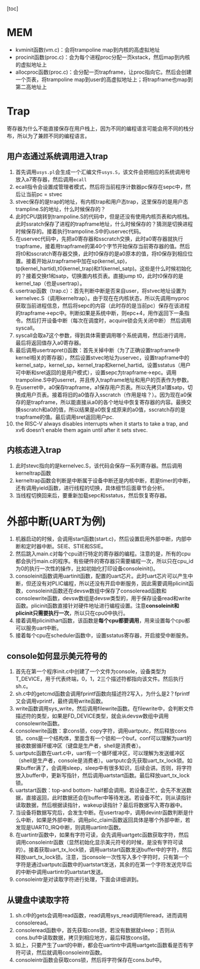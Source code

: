 [toc]

# MEM

* kvminit函数(vm.c)：会将trampoline map到内核的高虚拟地址
* procinit函数(proc.c)：会为每个进程proc分配一页kstack，然后map到内核的虚拟地址上
* allocproc函数(proc.c)：会分配一页trapframe，让proc指向它。然后会创建一个页表，将trampoline map到user的高虚拟地址上；将trapframe也map到第二高地址上

#  Trap

寄存器为什么不能直接保存在用户栈上，因为不同的编程语言可能会用不同的栈分布，所以为了兼顾不同的编程语言。

## 用户态通过系统调用进入trap

1. 首先调用``usys.pl``会生成一个汇编文件``usys.S``，该文件会把相应的系统调用号放入a7寄存器，然后调用``ecall``
2. ecall指令会设置成管理者模式，然后将当前程序计数器pc保存在sepc中，然后让当前pc = stvec
3. stvec保存的是trap的地址，有内核trap和用户态trap，这里保存的是用户态trampline.S的地址，什么时候保存的？
4. 此时CPU跳转到trampoline.S的代码中，但是还没有使用内核页表和内核栈。此时ssratch保存了进程的trapframe地址，什么时候保存的？猜测是切换进程时候保存的。接着执行trampoline.S中的uservec代码。
5. 在uservec代码中，先把a0寄存器和sscratch交换，此时a0寄存器就执行trapframe，接着用trapframe的第40个字节开始保存当前寄存器的值。然后将t0和sscratch寄存器交换，此时t0保存的是a0原本的值，将t0保存到相应位置。接着开始从trapframe中加在sp(kernel_sp)，tp(kernel_hartid),t0(kernel_trap)和t1(kernel_satp)。这些是什么时候初始化的？接着交换t1和satp，切换置内核页表。直接jump t0，此时t0保存的是kernel_tap（也是usertrap）。
6. usertrap函数（trap.c）：首先判断中断是否来自user，将stvec地址设置为kernelvec.S（调用kerneltrap）。由于现在在内核状态，所以先调用myproc获取当前进程信息，然后将sepc的内容（此时存的是当前pc）保存在该进程的trapframe->epc中。判断如果是系统中断，则epc+4，用作返回下一条指令。然后打开设备中断（每次在调度时，acquire锁会先关闭中断） 然后调用syscall。
7. syscall会取a7这个参数，得到具体需要调用哪个系统调用，然后进行调用，最后将返回值存入a0寄存器。
8. 最后调用usertrapret()函数：首先关掉中断（为了正确设置trapframe中kernel相关的寄存器），然后设置stvec地址为uservec，设置trapframe中的kernel_satp，kernel_sp，kernel_trap和kernel_hartid。设置sstatus（用户可中断和sret返回的是用户模式），设置sepc为trapframe->epc。调用trampoline.S中的userret，并且传入trapframe地址和用户的页表作为参数。
9. 在userret中，a0保存trapframe，a1保存用户页表。所以先拷贝a1置satp，切换成用户页表。接着将旧的a0值存入sscratch（作用是啥？）。因为现在a0保存的是trapframe，所以能直接从a0的各个地址中恢复寄存器的内容。最换交换sscratch和a0的值，所以结果是a0恢复成原来的a0值，sscratch存的是trapframe的值。最后调用sret返回用户pc.
10. the RISC-V always disables interrupts when it starts to take a trap, and xv6 doesn’t enable them again until after it sets stvec.

## 内核态进入trap

1. 此时stevc指向的是kernelvec.S，该代码会保存一系列寄存器。然后调用kerneltrap函数
2. kerneltrap函数会判断是中断属于设备中断还是内核中断，若是timer的中断，还有调用yield函数，进行线程的切换，具体细节后面章节会分析。
3. 当线程切换回来后，要重新加载sepc和sstatus，然后恢复寄存器。

# 外部中断(UART为例)

1. 机器启动的时候，会调用start函数(start.c)，然后设置启用外部中断，内部中断和定时器中断。SEIE、STIE和SSIE。
2. 然后跳入main.c对每个cpu进行特定的寄存器的编程。注意的是，所有的cpu都会执行main.c的程序。有些硬件的寄存器只需要编程一次，所以只在cpu_id为0的执行一次性的操作，比如初始化打印设备consoleinit()。
3. consoleinit函数调用uartinit函数，配置的uart芯片。此时uart芯片可以产生中断，但还没有对PLIC编程，所以还没有开启中断服务，因此需要调用plicinit函数，consoleinit函数还在devsw数组中保存了consoleread函数和consolewrite函数，devsw数组是devsw类型的，用于保存设备read和write函数。plicinit函数直接针对硬件地址进行编程设置。注意**consoleinit和plicinit只需要执行一次**，所以只在cpu0中执行。
4. 接着调用plicinithart函数，该函数是**每个cpu都要调用**，用来设置每个cpu都可以服务uart中断。
5. 接着每个cpu在scheduler函数中，设置sstatus寄存器，开启接受中断服务。

## console如何显示美元符号的

1. 首先在第一个程序init.c中创建了一个文件为console，设备类型为T_DEVICE，用于代表终端，0，1，2三个描述符都指向该文件。然后执行sh.c。
2. sh.c中的getcmd函数会调用fprintf函数向描述符2写入，为什么是2？fprintf又会调用vprintf，最终调用write函数。
3. write函数调用sys_write，然后调用filewrite函数。在filewrite中，会判断文件描述符的类型，如果是FD_DEVICE类型，就会从devsw数组中调用consolewrite函数。
4. consolewrite函数：拿cons锁，copy字符，调用uartputc，然后释放cons锁。cons是一个结构体，里面含有一个锁和一个buf。conf可以理解为uart的接收数据循环缓冲区（键盘是生产者，shell是消费者）。
5. uartputc函数在uart.c中，uart有一个循环缓冲区，可以理解为发送缓冲区（shell是生产者，console是消费者）。uartputc会先获取uart_tx_lock锁。如果buffer满了，会调用sleep，sleep中有很多知识，后续会讲。否则，将字符放入buffer中，更新写指针，然后调用uartstart函数。最后释放uart_tx_lock锁。
6. uartstart函数：top-and bottom- half都会调用。若设备正忙，会先不发送数据，直接返回，此时数据还会在buffer中等待发送。若设备不忙，则从读指针读取数据，然后根据读指针，wakeup读指针？最后将数据写入寄存器中。
7. 当设备将数据写完后，会发生中断。在usertrap中，调用devintr函数判断是什么中断，如果是外部中断，调用plic_claim函数返回具体是哪个外部中断，若发现是UART0_IRQ中断，则调用uartintr函数。
8. 在uartintr函数中，如果有字符可读，会先调用uartgetc函数获取字符，然后调用consoleintr函数（显然初始化显示美元符号的时候，是没有字符可读的）。接着获取uart_tx_lock锁，调用uartstart函数发送buffer中的字符，然后释放uart_tx_lock锁。注意，当console一次性写入多个字符时，只有第一个字符是通过uartputc函数中的uartstart发送，其余的在第一个字符发送完毕后的中断中调用uartintr的uartstart发送。
9. consoleintr是对读取字符进行处理，下面会详细讲到。

## 从键盘中读取字符

1. sh.c中的gets会调用read函数，read调用sys_read调用fileread，进而调用consoleread。
2. consoleread函数中，首先获取cons锁，若没有数据就sleep；否则从cons.buf中读取数据，拷贝到相应地方，最后释放cons锁。
3. 如上，只要产生了uart的中断，都会在uartintr中调用uartgetc函数看是否有字符可读，然后就调用consoleintr函数。
4. consoleintr函数会获取cons锁，然后将字符保存在cons.buf中。

